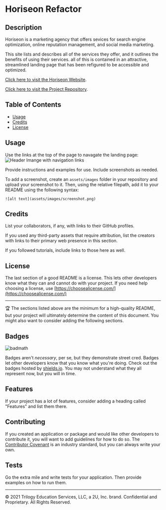 # Horiseon Refactor

## Description

Horiseon is a marketing agency that offers sevices for search engine optimization, online reputation management, and social media marketing. 

This site lists and describes all of the services they offer, and it outlines the benefits of using their services. all of this is contained in an attractive, streamlined landing page that has been refigured to be accessible and optimized. 

[Click here to visit the Horiseon Website](https://danidelia253.github.io/horiseon-refactor/).

[Click here to visit the Project Repository](https://github.com/DaniDelia253/horiseon-refactor).


## Table of Contents

* [Usage](#usage)
* [Credits](#credits)
* [License](#license)


## Usage

Use the links at the top of the page to navagate the landing page:
![Header Imange with navigation links](./)

Provide instructions and examples for use. Include screenshots as needed.

To add a screenshot, create an `assets/images` folder in your repository and upload your screenshot to it. Then, using the relative filepath, add it to your README using the following syntax:

```
![alt text](assets/images/screenshot.png)
```


## Credits

List your collaborators, if any, with links to their GitHub profiles.

If you used any third-party assets that require attribution, list the creators with links to their primary web presence in this section.

If you followed tutorials, include links to those here as well.


## License

The last section of a good README is a license. This lets other developers know what they can and cannot do with your project. If you need help choosing a license, use [https://choosealicense.com/](https://choosealicense.com/)


---

🏆 The sections listed above are the minimum for a high-quality README, but your project will ultimately determine the content of this document. You might also want to consider adding the following sections.

## Badges

![badmath](https://img.shields.io/github/languages/top/nielsenjared/badmath)

Badges aren't _necessary_, per se, but they demonstrate street cred. Badges let other developers know that you know what you're doing. Check out the badges hosted by [shields.io](https://shields.io/). You may not understand what they all represent now, but you will in time.

## Features

If your project has a lot of features, consider adding a heading called "Features" and list them there.

## Contributing

If you created an application or package and would like other developers to contribute it, you will want to add guidelines for how to do so. The [Contributor Covenant](https://www.contributor-covenant.org/) is an industry standard, but you can always write your own.

## Tests

Go the extra mile and write tests for your application. Then provide examples on how to run them.

---
© 2021 Trilogy Education Services, LLC, a 2U, Inc. brand. Confidential and Proprietary. All Rights Reserved.

